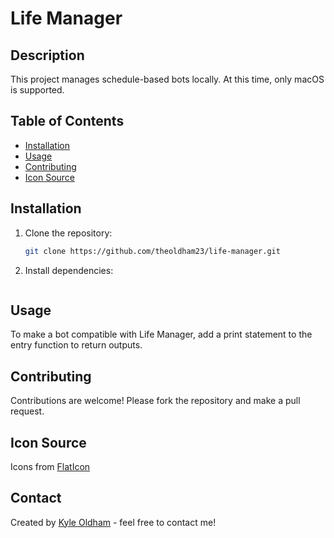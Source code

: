# Life Manager

## Description
This project manages schedule-based bots locally. At this time, only macOS is supported.

## Table of Contents
- [Installation](#installation)
- [Usage](#usage)
- [Contributing](#contributing)
- [Icon Source](#icon-source)

## Installation
1. Clone the repository:
   ```bash
   git clone https://github.com/theoldham23/life-manager.git
   ```

2. Install dependencies:
    ```npm install
    ```

## Usage
To make a bot compatible with Life Manager, add a print statement to the entry function to return outputs.

## Contributing
Contributions are welcome! Please fork the repository and make a pull request.

## Icon Source
Icons from [FlatIcon](https://www.flaticon.com/)

## Contact
Created by [Kyle Oldham](mailto:kyleoldham2@gmail.com) - feel free to contact me!

